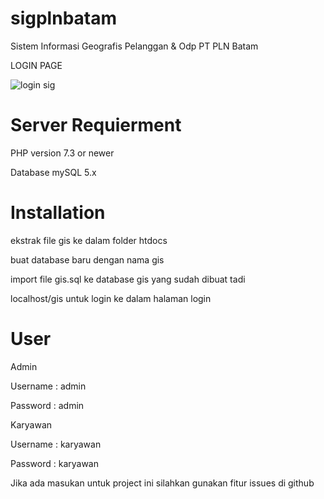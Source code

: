 # sigplnbatam
Sistem Informasi Geografis Pelanggan &amp; Odp PT PLN Batam

<p>LOGIN PAGE</p>

![login sig](https://github.com/krpauto/sigplnbatam/assets/82790760/3a658e44-ff27-40eb-acc0-f9843001cc7c)

# Server Requierment
PHP version 7.3 or newer

Database mySQL 5.x

# Installation
<p> ekstrak file gis ke dalam folder htdocs </p>
<p> buat database baru dengan nama gis </p>
<p> import file gis.sql ke database gis yang sudah dibuat tadi </p>
<p> localhost/gis untuk login ke dalam halaman login </p>

# User
Admin
<p> Username : admin </p>
<p> Password : admin </p>

Karyawan
<p> Username : karyawan </p>
<p> Password : karyawan </p>


Jika ada masukan untuk project ini silahkan gunakan fitur issues di github

